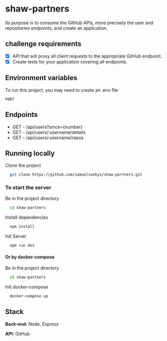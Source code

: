 # shaw-partners


Its purpose is to consume the GitHub APIs, more precisely the user and repositories endpoints, and create an application.

## challenge requirements
- [x] API that will proxy all client requests to the appropriate GitHub endpoint.
- [x] Create tests for your application covering all endpoints.
## Environment variables

To run this project, you may need to create an .env file

`PORT`

## Endpoints

- GET - /api/users?since={number}
- GET - /api/users/:username/details
- GET - /api/users/:username/repos

## Running locally

Clone the project

```bash
  git clone https://github.com/samuelsankys/shaw-partners.git
```
### To start the server

Be in the project directory

```bash
  cd shaw-partners
```

Install dependencies

```bash
  npm install
```

Init Server

```bash
  npm run dev
```

#### Or by docker-compose

Be in the project directory

```bash
  cd shaw-partners
```
Init docker-compose

```bash
  docker-compose up
```


## Stack

**Back-end:** Node, Express

**API:** GitHub



